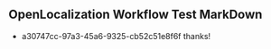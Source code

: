 ## OpenLocalization Workflow Test MarkDown
* a30747cc-97a3-45a6-9325-cb52c51e8f6f thanks!

<!--HONumber=Sep16_HO1-->


